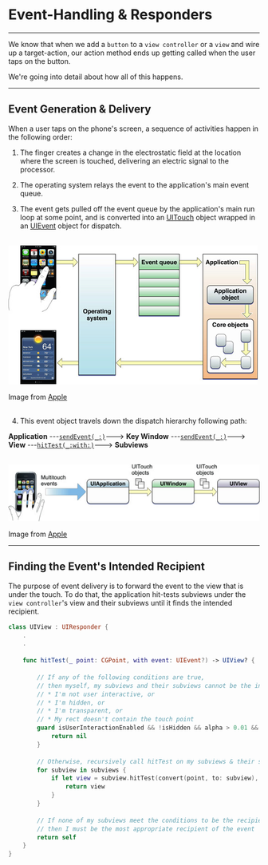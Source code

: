 # Event-Handling & Responders
---

We know that when we add a `button` to a `view controller` or a `view` and wire up a target-action, our action method ends up getting called when the user taps on the button. 

We're going into detail about how all of this happens.

---
## Event Generation & Delivery

When a user taps on the phone's screen, a sequence of activities happen in the following order:
1. The finger creates a change in the electrostatic field at the location where the screen is touched, delivering an electric signal to the processor.

2. The operating system relays the event to the application's main event queue.

3. The event gets pulled off the event queue by the application's main run loop at some point, and is converted into an [UITouch](https://developer.apple.com/documentation/uikit/uitouch) object wrapped in an [UIEvent](https://developer.apple.com/documentation/uikit/uievent) object for dispatch.</br></br>

![Main Event Loop](images/main-event-loop.jpg)

Image from [Apple](https://developer.apple.com/library/archive/documentation/General/Conceptual/Devpedia-CocoaApp/MainEventLoop.html#//apple_ref/doc/uid/TP40009071-CH18-SW1)</br></br>


4. This event object travels down the dispatch hierarchy following path:

__Application__ ---[`sendEvent(_:)`](https://developer.apple.com/documentation/uikit/uiapplication/1623043-sendevent)---> __Key Window__ ---[`sendEvent(_:)`](https://developer.apple.com/documentation/uikit/uiwindow/1621614-sendevent)---> __View__ ---[`hitTest(_:with:)`](https://developer.apple.com/documentation/uikit/uiview/1622469-hittest)---> __Subviews__</br></br>

![Event Delivery](images/event-delivery.jpg)

Image from [Apple](https://developer.apple.com/library/archive/documentation/General/Conceptual/Devpedia-CocoaApp/EventHandlingiPhone.html#//apple_ref/doc/uid/TP40009071-CH13-SW1)

---
## Finding the Event's Intended Recipient

The purpose of event delivery is to forward the event to the view that is under the touch. To do that, the application hit-tests subviews under the `view controller`'s view and their subviews until it finds the intended recipient.

```Swift
class UIView : UIResponder {
    .
    .
    
    func hitTest(_ point: CGPoint, with event: UIEvent?) -> UIView? {
        
        // If any of the following conditions are true,
        // then myself, my subviews and their subviews cannot be the intended recipient of the touch event:
        // * I'm not user interactive, or
        // * I'm hidden, or
        // * I'm transparent, or
        // * My rect doesn't contain the touch point
        guard isUserInteractionEnabled && !isHidden && alpha > 0.01 && self.point(inside: point, with: event) else {
            return nil
        }
        
        // Otherwise, recursively call hitTest on my subviews & their subviews to find the recipient of the touch event
        for subview in subviews {
            if let view = subview.hitTest(convert(point, to: subview), with: event) {
                return view
            }
        }
        
        // If none of my subviews meet the conditions to be the recipient of the touch event, 
        // then I must be the most appropriate recipient of the event 
        return self
    }
}
```
